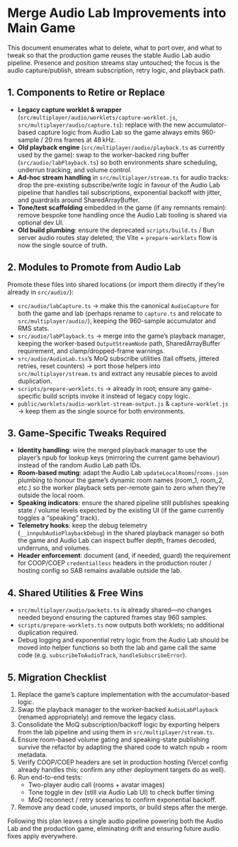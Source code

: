 # Merge Audio Lab Improvements into Main Game

This document enumerates what to delete, what to port over, and what to tweak so
that the production game reuses the stable Audio Lab audio pipeline. Presence
and position streams stay untouched; the focus is the audio capture/publish,
stream subscription, retry logic, and playback path.

## 1. Components to Retire or Replace

- **Legacy capture worklet & wrapper** (`src/multiplayer/audio/worklets/capture-worklet.js`,
  `src/multiplayer/audio/capture.ts`): replace with the new accumulator-based
  capture logic from Audio Lab so the game always emits 960-sample / 20 ms frames
  at 48 kHz.
- **Old playback engine** (`src/multiplayer/audio/playback.ts` as currently used
  by the game): swap to the worker-backed ring buffer (`src/audio/labPlayback.ts`)
  so both environments share scheduling, underrun tracking, and volume control.
- **Ad-hoc stream handling** in `src/multiplayer/stream.ts` for audio tracks:
  drop the pre-existing subscribe/write logic in favour of the Audio Lab
  pipeline that handles tail subscriptions, exponential backoff with jitter, and
  guardrails around SharedArrayBuffer.
- **Tone/test scaffolding** embedded in the game (if any remnants remain): remove
  bespoke tone handling once the Audio Lab tooling is shared via optional dev
  UI.
- **Old build plumbing**: ensure the deprecated `scripts/build.ts` / Bun server
  audio routes stay deleted; the Vite + `prepare-worklets` flow is now the single
  source of truth.

## 2. Modules to Promote from Audio Lab

Promote these files into shared locations (or import them directly if they’re
already in `src/audio/`):

- `src/audio/labCapture.ts` → make this the canonical `AudioCapture` for both
  the game and lab (perhaps rename to `capture.ts` and relocate to
  `src/multiplayer/audio/`), keeping the 960-sample accumulator and RMS stats.
- `src/audio/labPlayback.ts` → merge into the game’s playback manager, keeping
  the worker-based `OutputStreamNode` path, SharedArrayBuffer requirement, and
  clamp/dropped-frame warnings.
- `src/audio/AudioLab.tsx`’s MoQ subscribe utilities (tail offsets, jittered
  retries, reset counters) → port those helpers into
  `src/multiplayer/stream.ts` and extract any reusable pieces to avoid
  duplication.
- `scripts/prepare-worklets.ts` → already in root; ensure any game-specific
  build scripts invoke it instead of legacy copy logic.
- `public/worklets/audio-worklet-stream-output.js` & `capture-worklet.js` → keep
  them as the single source for both environments.

## 3. Game-Specific Tweaks Required

- **Identity handling**: wire the merged playback manager to use the player’s
  npub for lookup keys (mirroring the current game behaviour) instead of the
  random Audio Lab path IDs.
- **Room-based muting**: adapt the Audio Lab `updateLocalRooms`/`rooms.json`
  plumbing to honour the game’s dynamic room names (room_1, room_2, etc.) so the
  worker playback sets per-remote gain to zero when they’re outside the local
  room.
- **Speaking indicators**: ensure the shared pipeline still publishes speaking
  state / volume levels expected by the existing UI (if the game currently
  toggles a “speaking” track).
- **Telemetry hooks**: keep the debug telemetry (`__innpubAudioPlaybackDebug`) in
  the shared playback manager so both the game and Audio Lab can inspect buffer
  depth, frames decoded, underruns, and volumes.
- **Header enforcement**: document (and, if needed, guard) the requirement for
  COOP/COEP `credentialless` headers in the production router / hosting config so
  SAB remains available outside the lab.

## 4. Shared Utilities & Free Wins

- `src/multiplayer/audio/packets.ts` is already shared—no changes needed beyond
  ensuring the captured frames stay 960 samples.
- `scripts/prepare-worklets.ts` now outputs both worklets; no additional
  duplication required.
- Debug logging and exponential retry logic from the Audio Lab should be moved
  into helper functions so both the lab and game call the same code (e.g.
  `subscribeToAudioTrack`, `handleSubscribeError`).

## 5. Migration Checklist

1. Replace the game’s capture implementation with the accumulator-based logic.
2. Swap the playback manager to the worker-backed `AudioLabPlayback` (renamed
   appropriately) and remove the legacy class.
3. Consolidate the MoQ subscription/backoff logic by exporting helpers from the
   lab pipeline and using them in `src/multiplayer/stream.ts`.
4. Ensure room-based volume gating and speaking-state publishing survive the
   refactor by adapting the shared code to watch npub + room metadata.
5. Verify COOP/COEP headers are set in production hosting (Vercel config already
   handles this; confirm any other deployment targets do as well).
6. Run end-to-end tests: 
   - Two-player audio call (rooms + avatar images)
   - Tone toggle in dev (still via Audio Lab UI) to check buffer timing
   - MoQ reconnect / retry scenarios to confirm exponential backoff.
7. Remove any dead code, unused imports, or build steps after the merge.

Following this plan leaves a single audio pipeline powering both the Audio Lab
and the production game, eliminating drift and ensuring future audio fixes apply
everywhere.
